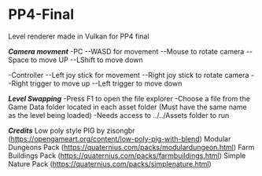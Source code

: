 # PP4-Final
Level renderer made in Vulkan for PP4 final

***Camera movment***
-PC
--WASD for movement
--Mouse to rotate camera
--Space to move UP
--LShift to move down

-Controller
--Left joy stick for movement
--Right joy stick to rotate camera
--Right trigger to move up
--Left trigger to move down

***Level Swapping***
-Press F1 to open the file explorer
-Choose a file from the Game Data folder located in each asset folder (Must have the same name as the level being loaded)
-Needs access to ../../Assets folder to run


***Credits***
Low poly style PIG by zisongbr (https://opengameart.org/content/low-poly-pig-with-blend)
Modular Dungeons Pack (https://quaternius.com/packs/modulardungeon.html)
Farm Buildings Pack (https://quaternius.com/packs/farmbuildings.html)
Simple Nature Pack (https://quaternius.com/packs/simplenature.html)

